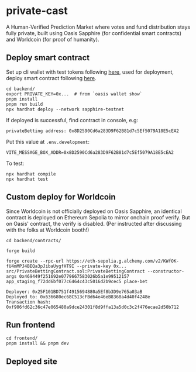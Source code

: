 # private-cast

A Human-Verified Prediction Market where votes and fund distribution stays fully private, built using Oasis Sapphire (for confidential smart contracts) and Worldcoin (for proof of humanity). 

## Deploy smart contract

Set up cli wallet with test tokens following [here](https://github.com/oasisprotocol/cli), used for deployment, deploy smart contract following [here](https://github.com/oasisprotocol/demo-starter). 

```
cd backend/
export PRIVATE_KEY=0x...  # from `oasis wallet show`
pnpm install
pnpm run build
npx hardhat deploy --network sapphire-testnet
```

If deployed is successful, find contract in console, e.g:

```
privateBetting address: 0x8D2590Cd6a283D9F62B81d7c5Ef5079A18E5cEA2
```

Put this value at `.env.development`:

```
VITE_MESSAGE_BOX_ADDR=0x8D2590Cd6a283D9F62B81d7c5Ef5079A18E5cEA2
```

To test:

```
npx hardhat compile
npx hardhat test
```

## Custom deploy for Worldcoin
Since Worldcoin is not officially deployed on Oasis Sapphire, an identical contract is deployed on Ethereum Sepolia to mirror onchain proof verify. But on Oasis' contract, the verify is disabled. (Per instructed after discussing with the folks at Worldcoin booth!)


```
cd backend/contracts/

forge build

forge create --rpc-url https://eth-sepolia.g.alchemy.com/v2/KWfOK-fU4mMPJ4BEQa3pJibaUygfHT9I --private-key 0x... src/PrivateBettingContract.sol:PrivateBettingContract --constructor-args 0x469449f251692e0779667583026b5a1e99512157 app_staging_f72dd6bf077c6464c43c5016d2b9cec5 place-bet

Deployer: 0x25F101BD751f4915694880a5Ef8b3D9e765a03aB
Deployed to: 0x636680ec68C513cFBd64e46eB8368a4d40f4248e
Transaction hash: 0xf906fd62c36c47e065480a9dce24301f8d9ffa13a5d0c3c2f476ecae2d50b712
```

## Run frontend

```
cd frontend/
pnpm install && pnpm dev
```

## Deployed site

